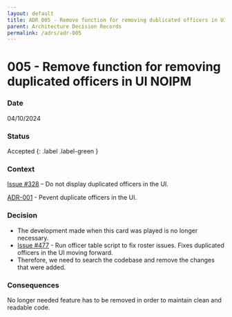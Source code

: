 ```yaml
---
layout: default
title: ADR 005 - Remove function for removing dublicated officers in UI NOIPM
parent: Architecture Decision Records
permalink: /adrs/adr-005
---
```


# 005 - Remove function for removing duplicated officers in UI NOIPM

### Date

04/10/2024

### Status

Accepted
{: .label .label-green }

### Context

[Issue #328](https://github.com/PublicDataWorks/complaint-manager/issues/328) – Do not display duplicated officers in the UI.

[ADR-001](https://impactworkers.github.io/iw-complaint-manager/adrs/adr-001) - Pevent duplicate officers in the UI.

### Decision

- The development made when this card was played is no longer necessary.
- [Issue #477](https://github.com/orgs/PublicDataWorks/projects/1/views/3?pane=issue&itemId=52702677) - Run officer table script to fix roster issues. Fixes duplicated officers in the UI moving forward.
- Therefore, we need to search the codebase and remove the changes that were added.

### Consequences

No longer needed feature has to be removed in order to maintain clean and readable code.
